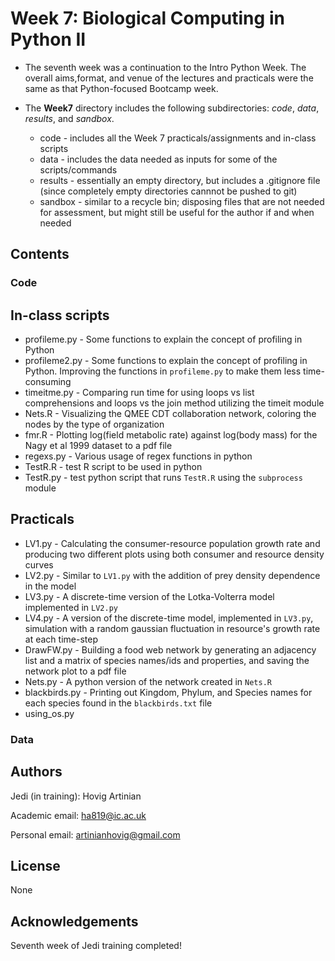 # Week 7: Biological Computing in Python II

* The seventh week  was a continuation to the Intro Python Week. The overall aims,format, and venue of the lectures and practicals were the same as that Python-focused Bootcamp week.

* The **Week7** directory includes the following subdirectories: *code*, *data*, *results*, and *sandbox*.
    - code - includes all the Week 7 practicals/assignments and in-class scripts
    - data - includes the data needed as inputs for some of the scripts/commands
    - results - essentially an empty directory, but includes a .gitignore file (since completely empty directories cannnot be pushed to git)
    - sandbox - similar to a recycle bin; disposing files that are not needed for assessment, but might still be useful for the author if and when needed

## Contents

### Code

In-class scripts
----------------
* profileme.py - Some functions to explain the concept of profiling in Python
* profileme2.py - Some functions to explain the concept of profiling in Python. Improving the functions in `profileme.py` to make them less time-consuming
* timeitme.py - Comparing run time for using loops vs list comprehensions and loops vs the join method utilizing the timeit module
* Nets.R - Visualizing the QMEE CDT collaboration network, coloring the nodes by the type of organization
* fmr.R - Plotting log(field metabolic rate) against log(body mass) for the Nagy et al 1999 dataset to a pdf file
* regexs.py - Various usage of regex functions in python
* TestR.R - test R script to be used in python
* TestR.py - test python script that runs `TestR.R` using the `subprocess` module

Practicals
----------
* LV1.py - Calculating the consumer-resource population growth rate and producing two different plots using both consumer and resource density curves
* LV2.py - Similar to `LV1.py` with the addition of prey density dependence in the model
* LV3.py - A discrete-time version of the Lotka-Volterra model implemented in `LV2.py`
* LV4.py - A version of the discrete-time model, implemented in `LV3.py`, simulation with a random gaussian fluctuation in resource's growth rate at each time-step
* DrawFW.py - Building a food web network by generating an adjacency list and a matrix of species names/ids and properties, and saving the network plot to a pdf file
* Nets.py - A python version of the network created in `Nets.R`
* blackbirds.py - Printing out Kingdom, Phylum, and Species names for each species found in the `blackbirds.txt` file
* using_os.py



### Data

## Authors

Jedi (in training): Hovig Artinian

Academic email: ha819@ic.ac.uk

Personal email: artinianhovig@gmail.com

## License

None

## Acknowledgements

Seventh week of Jedi training completed!

